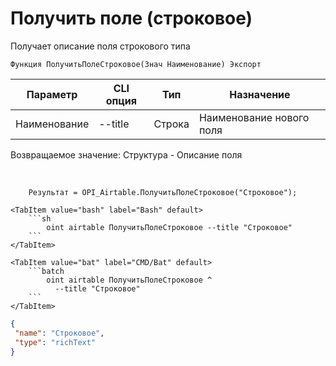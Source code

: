 ﻿---
sidebar_position: 3
---

# Получить поле (строковое)
 Получает описание поля строкового типа



`Функция ПолучитьПолеСтроковое(Знач Наименование) Экспорт`

  | Параметр | CLI опция | Тип | Назначение |
  |-|-|-|-|
  | Наименование | --title | Строка | Наименование нового поля |

  
  Возвращаемое значение:   Структура -  Описание поля

<br/>




```bsl title="Пример кода"
    Результат = OPI_Airtable.ПолучитьПолеСтроковое("Строковое");
```
    

 <Tabs>
  
    <TabItem value="bash" label="Bash" default>
        ```sh
            oint airtable ПолучитьПолеСтроковое --title "Строковое"
        ```
    </TabItem>
  
    <TabItem value="bat" label="CMD/Bat" default>
        ```batch
            oint airtable ПолучитьПолеСтроковое ^
              --title "Строковое"
        ```
    </TabItem>
</Tabs>


```json title="Результат"
{
 "name": "Строковое",
 "type": "richText"
}
```

